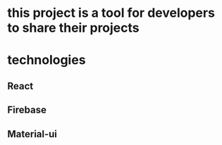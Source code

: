 # this project is a tool for developers to share their projects

# technologies

## React
## Firebase
## Material-ui